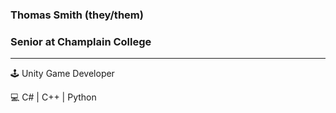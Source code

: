 ### Thomas Smith (they/them)
### Senior at Champlain College
-----
🕹 Unity Game Developer

💻 C# | C++ | Python

